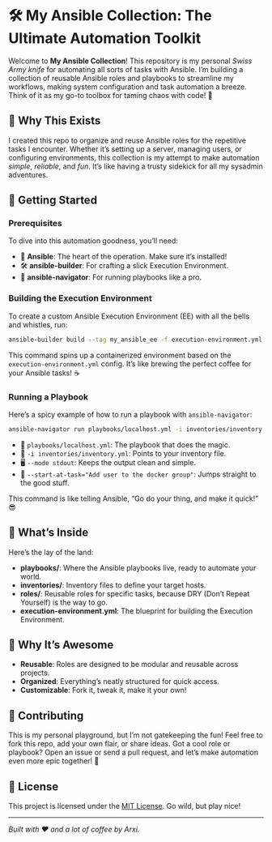 # 🛠️ My Ansible Collection: The Ultimate Automation Toolkit

Welcome to **My Ansible Collection**! This repository is my personal *Swiss Army knife* for automating all sorts of tasks with Ansible. I’m building a collection of reusable Ansible roles and playbooks to streamline my workflows, making system configuration and task automation a breeze. Think of it as my go-to toolbox for taming chaos with code! 🚀

## 🎯 Why This Exists
I created this repo to organize and reuse Ansible roles for the repetitive tasks I encounter. Whether it’s setting up a server, managing users, or configuring environments, this collection is my attempt to make automation *simple*, *reliable*, and *fun*. It’s like having a trusty sidekick for all my sysadmin adventures.

## 🚀 Getting Started

### Prerequisites
To dive into this automation goodness, you’ll need:
- 🐍 **Ansible**: The heart of the operation. Make sure it’s installed!
- 🛠️ **ansible-builder**: For crafting a slick Execution Environment.
- 🧭 **ansible-navigator**: For running playbooks like a pro.

### Building the Execution Environment
To create a custom Ansible Execution Environment (EE) with all the bells and whistles, run:

```bash
ansible-builder build --tag my_ansible_ee -f execution-environment.yml
```

This command spins up a containerized environment based on the `execution-environment.yml` config. It’s like brewing the perfect coffee for your Ansible tasks! ☕

### Running a Playbook
Here’s a spicy example of how to run a playbook with `ansible-navigator`:

```bash
ansible-navigator run playbooks/localhost.yml -i inventories/inventory.yml --mode stdout
```

- 📜 `playbooks/localhost.yml`: The playbook that does the magic.
- 📍 `-i inventories/inventory.yml`: Points to your inventory file.
- 🖥️ `--mode stdout`: Keeps the output clean and simple.
- 🎯 `--start-at-task="Add user to the docker group"`: Jumps straight to the good stuff.

This command is like telling Ansible, “Go do your thing, and make it quick!” 😎

## 📂 What’s Inside
Here’s the lay of the land:
- **playbooks/**: Where the Ansible playbooks live, ready to automate your world.
- **inventories/**: Inventory files to define your target hosts.
- **roles/**: Reusable roles for specific tasks, because DRY (Don’t Repeat Yourself) is the way to go.
- **execution-environment.yml**: The blueprint for building the Execution Environment.

## 🌟 Why It’s Awesome
- **Reusable**: Roles are designed to be modular and reusable across projects.
- **Organized**: Everything’s neatly structured for quick access.
- **Customizable**: Fork it, tweak it, make it your own!

## 🤝 Contributing
This is my personal playground, but I’m not gatekeeping the fun! Feel free to fork this repo, add your own flair, or share ideas. Got a cool role or playbook? Open an issue or send a pull request, and let’s make automation even more epic together! 🎉

## 📜 License
This project is licensed under the [MIT License](LICENSE). Go wild, but play nice!

---

*Built with ❤️ and a lot of coffee by Arxi.*